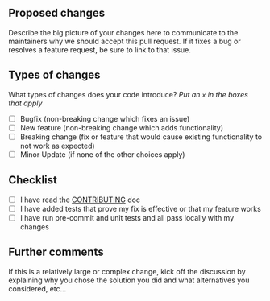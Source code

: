 ## Proposed changes

Describe the big picture of your changes here to communicate to the maintainers why we should accept this pull request. If it fixes a bug or resolves a feature request, be sure to link to that issue.

## Types of changes

What types of changes does your code introduce?
_Put an `x` in the boxes that apply_

- [ ] Bugfix (non-breaking change which fixes an issue)
- [ ] New feature (non-breaking change which adds functionality)
- [ ] Breaking change (fix or feature that would cause existing functionality to not work as expected)
- [ ] Minor Update (if none of the other choices apply)

## Checklist

- [ ] I have read the [CONTRIBUTING](https://github.com/OSpoon/starter_pypkg/blob/main/CONTRIBUTING.md) doc
- [ ] I have added tests that prove my fix is effective or that my feature works
- [ ] I have run pre-commit and unit tests and all pass locally with my changes

## Further comments

If this is a relatively large or complex change, kick off the discussion by explaining why you chose the solution you did and what alternatives you considered, etc...